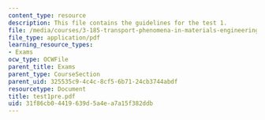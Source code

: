 ```yaml
---
content_type: resource
description: This file contains the guidelines for the test 1.
file: /media/courses/3-185-transport-phenomena-in-materials-engineering-fall-2003/31f86cb04419639d5a4ea7a15f382ddb_test1pre.pdf
file_type: application/pdf
learning_resource_types:
- Exams
ocw_type: OCWFile
parent_title: Exams
parent_type: CourseSection
parent_uid: 325535c9-4c4c-8cf5-6b71-24cb3744abdf
resourcetype: Document
title: test1pre.pdf
uid: 31f86cb0-4419-639d-5a4e-a7a15f382ddb
---
```


